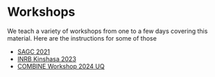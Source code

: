 # Workshops

We teach a variety of workshops from one to a few days covering this material. Here are the instructions for some of those

* [SAGC 2021](SAGC2021.md)
* [INRB Kinshasa 2023](INRB2023.md)
* [COMBINE Workshop 2024 UQ](COMBINE2024.md)
